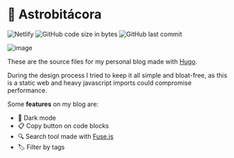 # 📝 Astrobitácora

![Netlify](https://img.shields.io/netlify/fc586c02-2fc6-4665-b4a1-2811f5e2b272)
![GitHub code size in bytes](https://img.shields.io/github/languages/code-size/lewinkoon/hugo-blog)
![GitHub last commit](https://img.shields.io/github/last-commit/lewinkoon/hugo-blog)

![image](https://user-images.githubusercontent.com/57636993/222993534-a3f2b8f1-197a-4c43-ac13-d958ca5cc5bb.png)

These are the source files for my personal blog made with [Hugo](https://github.com/gohugoio/hugo).

During the design process I tried to keep it all simple and bloat-free, as this is a static web and heavy javascript imports could compromise performance.

Some **features** on my blog are:

 - 🌙 Dark mode
 - 📋 Copy button on code blocks
 - 🔍 Search tool made with [Fuse.js](https://github.com/krisk/Fuse)
 - 🏷️ Filter by tags
